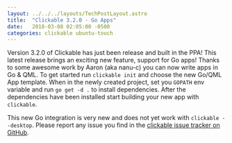 ```yaml
---
layout: ../../../layouts/TechPostLayout.astro
title:  "Clickable 3.2.0 - Go Apps"
date:   2018-03-08 02:05:00 -0500
categories: clickable ubuntu-touch
---
```


Version 3.2.0 of Clickable has just been release and built in the PPA! This
latest release brings an exciting new feature, support for Go apps! Thanks
to some awesome work by Aaron (aka nanu-c) you can now write apps in Go & QML.
To get started run `clickable init` and choose the new Go/QML App template.
When in the newly created project, set you `GOPATH` env variable and run
`go get -d .` to install dependencies. After the dependencies have been installed
start building your new app with `clickable`.

This new Go integration is very new and does not yet work with
`clickable --desktop`. Please report any issue you find in the
[clickable issue tracker on GitHub](https://github.com/bhdouglass/clickable/issues).
